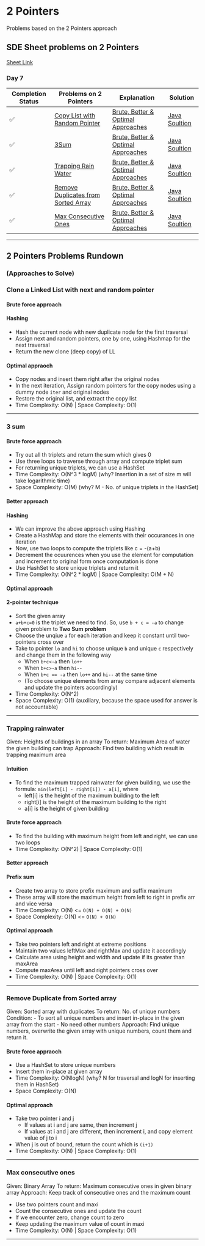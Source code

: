 # 2 Pointers

Problems based on the 2 Pointers approach

## SDE Sheet problems on 2 Pointers

[Sheet Link](https://takeuforward.org/interviews/strivers-sde-sheet-top-coding-interview-problems/)

### Day 7

| Completion Status | Problems on 2 Pointers | Explanation | Solution |
| --- | --- | --- | --- |
| ✅ | [Copy List with Random Pointer](https://leetcode.com/problems/copy-list-with-random-pointer/) | [Brute, Better & Optimal Approaches](#Clone-a-Linked-List-with-next-and-random-pointer) | [Java Soultion](./src/sde_sheet/CloneLLwith2Pointers.java) |
| ✅ | [3Sum](https://leetcode.com/problems/3sum/) | [Brute, Better & Optimal Approaches](#3-sum) | [Java Soultion](./src/sde_sheet/ThreeSum.java) |
| ✅ | [Trapping Rain Water](https://leetcode.com/problems/trapping-rain-water/) | [Brute, Better & Optimal Approaches](#Trapping-rainwater) | [Java Soultion](./src/sde_sheet/ContainerWithMostWater.java) |
| ✅ | [Remove Duplicates from Sorted Array](https://leetcode.com/problems/remove-duplicates-from-sorted-array/) | [Brute, Better & Optimal Approaches](#Remove-Duplicate-from-Sorted-array ) | [Java Soultion](./src/sde_sheet/RemoveDuplicateFromSortedarray.java) |
| ✅ | [Max Consecutive Ones](https://leetcode.com/problems/max-consecutive-ones/) | [Brute, Better & Optimal Approaches](#Max-consecutive-ones) | [Java Soultion](./src/sde_sheet/MaxConsecutiveOnes.java) |

---


## 2 Pointers Problems Rundown 
### (Approaches to Solve)

### Clone a Linked List with next and random pointer

#### Brute force approach 
#### Hashing

- Hash the current node with new duplicate node for the first traversal
- Assign next and random pointers, one by one, using Hashmap for the next traversal
- Return the new clone (deep copy) of LL

#### Optimal appraoch

- Copy nodes and insert them right after the original nodes
- In the next iteration, Assign random pointers for the copy nodes using a dummy node `iter` and original nodes
- Restore the original list, and extract the copy list
- Time Complexity: O(N) | Space Complexity: O(1)


---


### 3 sum 

#### Brute force approach

- Try out all th triplets and return the sum which gives 0
- Use three loops to traverse through array and compute triplet sum
- For returning unique triplets, we can use a HashSet
- Time Complexity: O(N^3 * logM) (why? Insertion in a set of size m will take logarithmic time)
- Space Complexity: O(M) (why? M - No. of unique triplets in the HashSet)

#### Better approach
#### Hashing

- We can improve the above approach using Hashing
- Create a HashMap and store the elements with their occurances in one iteration
- Now, use two loops to compute the triplets like c = -(a+b)
- Decrement the ocuurences when you use the element for computation and increment to original form once computation is done
- Use HashSet to store unique triplets and return it
- Time Complexity: O(N^2 * logM) | Space Complexity: O(M + N)

#### Optimal approach
#### 2-pointer technique

- Sort the given array
- `a+b+c=0` is the triplet we need to find. So, use `b + c = -a` to change given problem to **Two Sum problem** 
- Choose the unqiue `a` for each iteration and keep it constant until two-pointers cross over
- Take to pointer `lo` and `hi` to choose unique `b` and unique `c` respectively and change them in the following way
    - When `b+c<-a` then `lo++`
    - When `b+c>-a` then `hi--`
    - When `b+c == -a` then `lo++` and `hi--` at the same time
    - (To choose unique elements from array compare adjacent elements and update the pointers accordingly)
- Time Complexity: O(N^2) 
- Space Complexity: O(1) (auxiliary, because the space used for answer is not accountable)


---


###	Trapping rainwater 

Given: Heights of buildings in an array
To return: Maximum Area of water the given building can trap
Approach: Find two building which result in trapping maximum area

#### Intuition

- To find the maximum trapped rainwater for given building, we use the formula: `min(left[i] - right[i]) - a[i]`, where
    - left[i] is the height of the maximum building to the left
    - right[i] is the height of the maximum building to the right
    - a[i] is the height of given building

#### Brute force approach

- To find the building with maximum height from left and right, we can use two loops
- Time Complexity: O(N^2) | Space Complexity: O(1)

#### Better approach
#### Prefix sum

- Create two array to store prefix maximum and suffix maximum
- These array will store the maximum height from left to right in prefix arr and vice versa
- Time Complexity: O(N) <= `O(N) + O(N) + O(N)`
- Space Complexity: O(N) <= `O(N) + O(N)`

#### Optimal approach

- Take two pointers left and right at extreme positions
- Maintain two values leftMax and rightMax and update it accordingly
- Calculate area using height and width and update if its greater than maxArea
- Compute maxArea until left and right pointers cross over
- Time Complexity: O(N) | Space Complexity: O(1)


---


###	Remove Duplicate from Sorted array 

Given: Sorted array with duplicates
To return: No. of unique numbers
Condition: 
    - To sort all unique numbers and insert in-place in the given array from the start
    - No need other numbers
Approach: Find unique numbers, overwrite the given array with unique numbers, count them and return it.

#### Brute force appraoch

- Use a HashSet to store unique numbers
- Insert them in-place at given array
- Time Complexity: O(NlogN) (why? N for traversal and logN for inserting them in HashSet)
- Space Complexity: O(N)

#### Optimal approach

- Take two pointer i and j
    - If values at i and j are same, then increment j
    - If values at i and j are different, then increment i, and copy element value of j to i
- When j is out of bound, return the count which is `(i+1)`
- Time Complexity: O(N) | Space Complexity: O(1)


---


###	Max consecutive ones 

Given: Binary Array
To return: Maximum consecutive ones in given binary array
Approach: Keep track of consecutive ones and the maximum count

- Use two pointers count and maxi
- Count the consecutive ones and update the count
- If we encounter zero, change count to zero
- Keep updating the maximum value of count in maxi
- Time Complexity: O(N) | Space Complexity: O(1)


---
